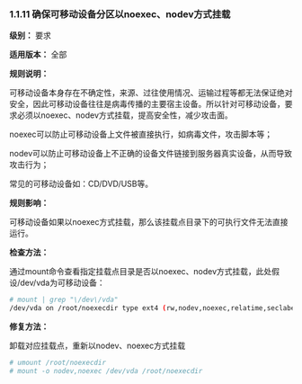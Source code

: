 ### 1.1.11 确保可移动设备分区以noexec、nodev方式挂载

**级别：** 要求

**适用版本：** 全部

**规则说明：** 

可移动设备本身存在不确定性，来源、过往使用情况、运输过程等都无法保证绝对安全，因此可移动设备往往是病毒传播的主要宿主设备。所以针对可移动设备，要求必须以noexec、nodev方式挂载，提高安全性，减少攻击面。

noexec可以防止可移动设备上文件被直接执行，如病毒文件，攻击脚本等；

nodev可以防止可移动设备上不正确的设备文件链接到服务器真实设备，从而导致攻击行为；

常见的可移动设备如：CD/DVD/USB等。

**规则影响：**

可移动设备如果以noexec方式挂载，那么该挂载点目录下的可执行文件无法直接运行。


**检查方法：**

通过mount命令查看指定挂载点目录是否以noexec、nodev方式挂载，此处假设/dev/vda为可移动设备：

```bash
# mount | grep "\/dev\/vda"
/dev/vda on /root/noexecdir type ext4 (rw,nodev,noexec,relatime,seclabel)
```

**修复方法：**

卸载对应挂载点，重新以nodev、noexec方式挂载

```bash
# umount /root/noexecdir
# mount -o nodev,noexec /dev/vda /root/noexecdir
```